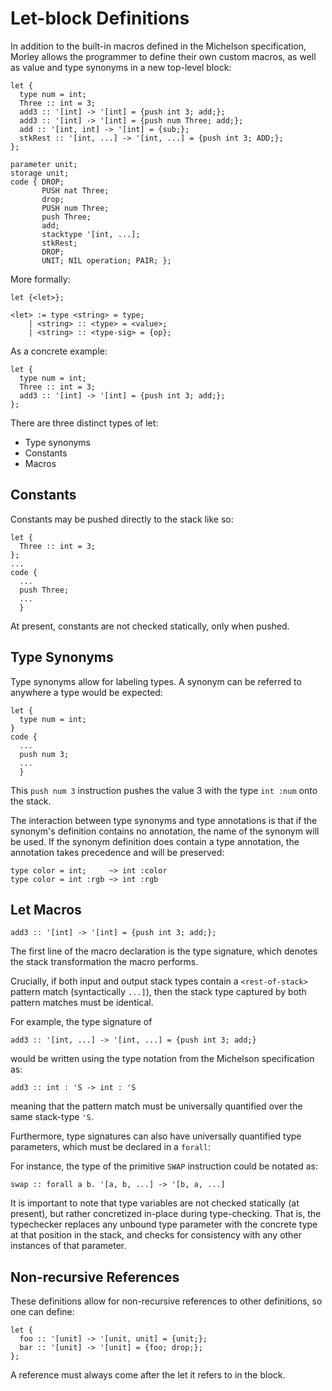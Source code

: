 <!--

© 2019 Tocqueville Group

SPDX-License-Identifier: AGPL-3.0-or-later

-->


# Let-block Definitions

In addition to the built-in macros defined in the Michelson specification,
Morley allows the programmer to define their own custom macros, as well as value
and type synonyms in a new top-level block:

```
let {
  type num = int;
  Three :: int = 3;
  add3 :: '[int] -> '[int] = {push int 3; add;};
  add3 :: '[int] -> '[int] = {push num Three; add;};
  add :: '[int, int] -> '[int] = {sub;};
  stkRest :: '[int, ...] -> '[int, ...] = {push int 3; ADD;};
};

parameter unit;
storage unit;
code { DROP;
       PUSH nat Three;
       drop;
       PUSH num Three;
       push Three;
       add;
       stacktype '[int, ...];
       stkRest;
       DROP;
       UNIT; NIL operation; PAIR; };
```

More formally:

```
let {<let>};

<let> := type <string> = type;
    | <string> :: <type> = <value>;
    | <string> :: <type-sig> = {op};
```

As a concrete example:

```
let {
  type num = int;
  Three :: int = 3;
  add3 :: '[int] -> '[int] = {push int 3; add;};
};
```

There are three distinct types of let:

- Type synonyms
- Constants
- Macros

## Constants

Constants may be pushed directly to the stack like so:

```
let {
  Three :: int = 3;
};
...
code {
  ...
  push Three;
  ...
  }
```

At present, constants are not checked statically, only when pushed.

## Type Synonyms

Type synonyms allow for labeling types. A synonym can be referred to anywhere a
type would be expected:

```
let {
  type num = int;
}
code {
  ...
  push num 3;
  ...
  }
```

This `push num 3` instruction pushes the value 3 with the type `int :num` onto
the stack.

The interaction between type synonyms and type annotations is that if the
synonym's definition contains no annotation, the name of the synonym will be
used. If the synonym definition does contain a type annotation, the annotation
takes precedence and will be preserved:

```
type color = int;     ~> int :color
type color = int :rgb ~> int :rgb
```

## Let Macros

```
add3 :: '[int] -> '[int] = {push int 3; add;};
```

The first line of the macro declaration is the type signature, which denotes the
stack transformation the macro performs.

Crucially, if both input and output stack types contain a `<rest-of-stack>`
pattern match (syntactically `...]`), then the stack type captured by both
pattern matches must be identical.

For example, the type signature of 

```
add3 :: '[int, ...] -> '[int, ...] = {push int 3; add;}
```

would be written using the type notation from the Michelson specification as:

```
add3 :: int : 'S -> int : 'S
```

meaning that the pattern match must be universally quantified over the same
stack-type `'S`. 

Furthermore, type signatures can also have universally quantified type
parameters, which must be declared in a `forall`:

For instance, the type of the primitive `SWAP` instruction could be notated as:

```
swap :: forall a b. '[a, b, ...] -> '[b, a, ...]
```

It is important to note that type variables are not checked statically (at
present), but rather concretized in-place during type-checking. That is, the
typechecker replaces any unbound type parameter with the concrete type at that
position in the stack, and checks for consistency with any other instances of
that parameter.

## Non-recursive References

These definitions allow for non-recursive references to other definitions,
so one can define:

```
let {
  foo :: '[unit] -> '[unit, unit] = {unit;};
  bar :: '[unit] -> '[unit] = {foo; drop;};
};
```

A reference must always come after the let it refers to in the block.



